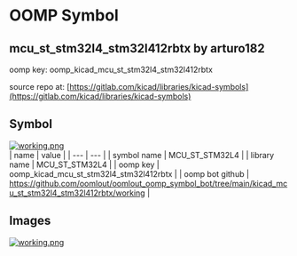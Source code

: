 # OOMP Symbol  
## mcu_st_stm32l4_stm32l412rbtx  by arturo182  
  
oomp key: oomp_kicad_mcu_st_stm32l4_stm32l412rbtx  
  
source repo at: [https://gitlab.com/kicad/libraries/kicad-symbols](https://gitlab.com/kicad/libraries/kicad-symbols)  
## Symbol  
  
[![working.png](working_600.png)](working.png)  
| name | value | 
| --- | --- | 
| symbol name | MCU_ST_STM32L4 | 
| library name | MCU_ST_STM32L4 | 
| oomp key | oomp_kicad_mcu_st_stm32l4_stm32l412rbtx | 
| oomp bot github | https://github.com/oomlout/oomlout_oomp_symbol_bot/tree/main/kicad_mcu_st_stm32l4_stm32l412rbtx/working | 
## Images  
  
[![working.png](working_140.png)](working.png)  
